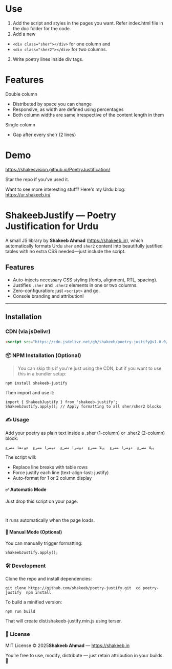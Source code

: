 # Use

1. Add the script and styles in the pages you want. Refer index.html file in the doc folder for the code.
2. Add a new

- `<div class="sher"></div>` for one column and
- `<div class="sher2"></div>` for two columns.

3. Write poetry lines inside div tags.

# Features

Double column

- Distributed by space you can change
- Responsive, as width are defined using percentages
- Both column widths are same irrespective of the content length in them

Single column

- Gap after every she'r (2 lines)

# Demo

https://shakesvision.github.io/PoetryJustification/

Star the repo if you've used it.

Want to see more interesting stuff? Here's my Urdu blog: https://ur.shakeeb.in/

# ShakeebJustify — Poetry Justification for Urdu

A small JS library by **Shakeeb Ahmad** (https://shakeeb.in), which automatically formats Urdu `sher` and `sher2` content into beautifully justified tables with no extra CSS needed—just include the script.

## Features

- Auto-injects necessary CSS styling (fonts, alignment, RTL, spacing).
- Justifies `.sher` and `.sher2` elements in one or two columns.
- Zero-configuration: just `<script>` and go.
- Console branding and attribution!

---

## Installation

### CDN (via jsDelivr)

```html
<script src="https://cdn.jsdelivr.net/gh/shakeeb/poetry-justify@v1.0.0/dist/shakeeb-justify.min.js"></script>
```

### 📦 NPM Installation (Optional)

> You can skip this if you're just using the CDN, but if you want to use this in a bundler setup:

`npm install shakeeb-justify`

Then import and use it:

`import { ShakeebJustify } from 'shakeeb-justify';  ShakeebJustify.apply(); // Apply formatting to all sher/sher2 blocks`

### ✍️ Usage

Add your poetry as plain text inside a .sher (1-column) or .sher2 (2-column) block:

`پہلا مصرع  دوسرا مصرع  پہلا مصرع  دوسرا مصرع  تیسرا مصرع  چوتھا مصرع`

The script will:

- Replace line breaks with table rows
- Force justify each line (text-align-last: justify)
- Auto-format for 1 or 2 column display

#### ✅ Automatic Mode

Just drop this script on your page:

`  `

It runs automatically when the page loads.

#### 🧠 Manual Mode (Optional)

You can manually trigger formatting:

`ShakeebJustify.apply();`

### 🛠️ Development

Clone the repo and install dependencies:

`git clone https://github.com/shakeeb/poetry-justify.git  cd poetry-justify  npm install`

To build a minified version:

`npm run build`

That will create dist/shakeeb-justify.min.js using terser.

### 🪪 License

MIT License © 2025**Shakeeb Ahmad** — https://shakeeb.in

You’re free to use, modify, distribute — just retain attribution in your builds. 🙏
